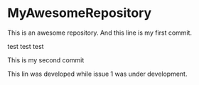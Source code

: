 # MyAwesomeRepository
This is an awesome repository.
And this line is my first commit.

test test test

This is my second commit

This lin was developed while issue 1 was under development.